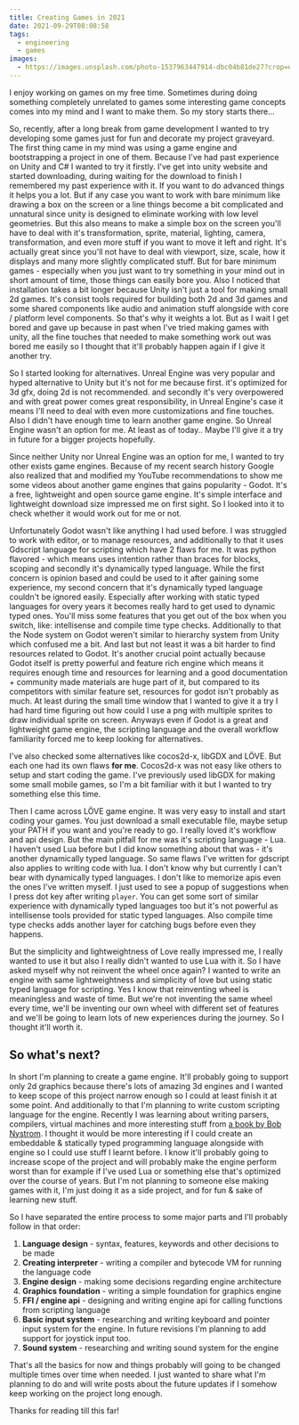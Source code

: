```yaml
---
title: Creating Games in 2021
date: 2021-09-29T08:08:58
tags:
  - engineering
  - games
images:
  - https://images.unsplash.com/photo-1537963447914-dbc04b81de27?crop=entropy&cs=tinysrgb&fit=max&fm=jpg&ixid=MnwxMTc3M3wwfDF8c2VhcmNofDl8fGdhbWV8ZW58MHx8fHwxNjMyODY3ODcz&ixlib=rb-1.2.1&q=80&w=2000
---
```


I enjoy working on games on my free time. Sometimes during doing something completely unrelated to games some interesting game concepts comes into my mind and I want to make them. So my story starts there...

So, recently, after a long break from game development I wanted to try developing some games just for fun and decorate my project graveyard. The first thing came in my mind was using a game engine and bootstrapping a project in one of them. Because I've had past experience on Unity and C# I wanted to try it firstly. I've get into unity website and started downloading, during waiting for the download to finish I remembered my past experience with it. If you want to do advanced things it helps you a lot. But if any case you want to work with bare minimum like drawing a box on the screen or a line things become a bit complicated and unnatural since unity is designed to eliminate working with low level geometries. But this also means to make a simple box on the screen you'll have to deal with it's transformation, sprite, material, lighting, camera, transformation, and even more stuff if you want to move it left and right. It's actually great since you'll not have to deal with viewport, size, scale, how it displays and many more slightly complicated stuff. But for bare minimum games - especially when you just want to try something in your mind out in short amount of time, those things can easily bore you. Also I noticed that installation takes a bit longer because Unity isn't just a tool for making small 2d games. It's consist tools required for building both 2d and 3d games and some shared components like audio and animation stuff alongside with core / platform level components. So that's why it weights a lot. But as I wait I get bored and gave up because in past when I've tried making games with unity, all the fine touches that needed to make something work out was bored me easily so I thought that it'll probably happen again if I give it another try.

So I started looking for alternatives. Unreal Engine was very popular and hyped alternative to Unity but it's not for me because first. it's optimized for 3d gfx, doing 2d is not recommended. and secondly it's very overpowered and with great power comes great responsibility, in Unreal Engine's case it means I'll need to deal with even more customizations and fine touches. Also I didn't have enough time to learn another game engine. So Unreal Engine wasn't an option for me. At least as of today.. Maybe I'll give it a try in future for a bigger projects hopefully.

Since neither Unity nor Unreal Engine was an option for me, I wanted to try other exists game engines. Because of my recent search history Google also realized that and modified my YouTube recommendations to show me some videos about another game engines that gains popularity - Godot. It's a free, lightweight and open source game engine. It's simple interface and lightweight download size impressed me on first sight. So I looked into it to check whether it would work out for me or not.

Unfortunately Godot wasn't like anything I had used before. I was struggled to work with editor, or to manage resources, and additionally to that it uses Gdscript language for scripting which have 2 flaws for me. It was python flavored - which means uses intention rather than braces for blocks, scoping and secondly it's dynamically typed language. While the first concern is opinion based and could be used to it after gaining some experience, my second concern that it's dynamically typed language couldn't be ignored easily. Especially after working with static typed languages for overy years it becomes really hard to get used to dynamic typed ones. You'll miss some features that you get out of the box when you switch, like: intellisense and compile time type checks. Additionally to that the Node system on Godot weren't similar to hierarchy system from Unity which confused me a bit. And last but not least it was a bit harder to find resources related to Godot. It's another crucial point actually because Godot itself is pretty powerful and feature rich engine which means it requires enough time and resources for learning and a good documentation + community made materials are huge part of it, but compared to its competitors with similar feature set, resources for godot isn't probably as much. At least during the small time window that I wanted to give it a try I had hard time figuring out how could I use a png with multiple sprites to draw individual sprite on screen. Anyways even if Godot is a great and lightweight game engine, the scripting language and the overall workflow familiarity forced me to keep looking for alternatives.

I've also checked some alternatives like cocos2d-x, libGDX and LÖVE. But each one had its own flaws **for me**. Cocos2d-x was not easy like others to setup and start coding the game. I've previously used libGDX for making some small mobile games, so I'm a bit familiar with it but I wanted to try something else this time.

Then I came across LÖVE game engine. It was very easy to install and start coding your games. You just download a small executable file, maybe setup your PATH if you want and you're ready to go. I really loved it's workflow and api design. But the main pitfall for me was it's scripting language - Lua. I haven't used Lua before but I did know something about that was - it's another dynamically typed language. So same flaws I've written for gdscript also applies to writing code with lua. I don't know why but currently I can't bear with dynamically typed languages. I don't like to memorize apis even the ones I've written myself. I just used to see a popup of suggestions when I press dot key after writing `player`. You can get some sort of similar experience with dynamically typed languages too but it's not powerful as intellisense tools provided for static typed languages. Also compile time type checks adds another layer for catching bugs before even they happens.

But the simplicity and lightweightness of Love really impressed me, I really wanted to use it but also I really didn't wanted to use Lua with it. So I have asked myself why not reinvent the wheel once again? I wanted to write an engine with same lightweightness and simplicity of love but using static typed language for scripting. Yes I know that reinventing wheel is meaningless and waste of time. But we're not inventing the same wheel every time, we'll be inventing our own wheel with different set of features and we'll be going to learn lots of new experiences during the journey. So I thought it'll worth it.

## So what's next?

In short I'm planning to create a game engine. It'll probably going to support only 2d graphics because there's lots of amazing 3d engines and I wanted to keep scope of this project narrow enough so I could at least finish it at some point. And additionally to that I'm planning to write custom scripting language for the engine. Recently I was learning about writing parsers, compilers, virtual machines and more interesting stuff from [a book by Bob Nystrom](http://craftinginterpreters.com/). I thought it would be more interesting if I could create an embeddable & statically typed programming language alongside with engine so I could use stuff I learnt before. I know it'll probably going to increase scope of the project and will probably make the engine perform worst than for example if I've used Lua or something else that's optimized over the course of years. But I'm not planning to someone else making games with it, I'm just doing it as a side project, and for fun & sake of learning new stuff.

So I have separated the entire process to some major parts and I'll probably follow in that order:

1. **Language design** - syntax, features, keywords and other decisions to be made
2. **Creating interpreter** - writing a compiler and bytecode VM for running the language code
3. **Engine design** - making some decisions regarding engine architecture
4. **Graphics foundation** - writing a simple foundation for graphics engine
5. **FFI / engine api** - designing and writing engine api for calling functions from scripting language
6. **Basic input system** - researching and writing keyboard and pointer input system for the engine. In future revisions I'm planning to add support for joystick input too.
7. **Sound system** - researching and writing sound system for the engine

That's all the basics for now and things probably will going to be changed multiple times over time when needed. I just wanted to share what I'm planning to do and will write posts about the future updates if I somehow keep working on the project long enough.

Thanks for reading till this far!